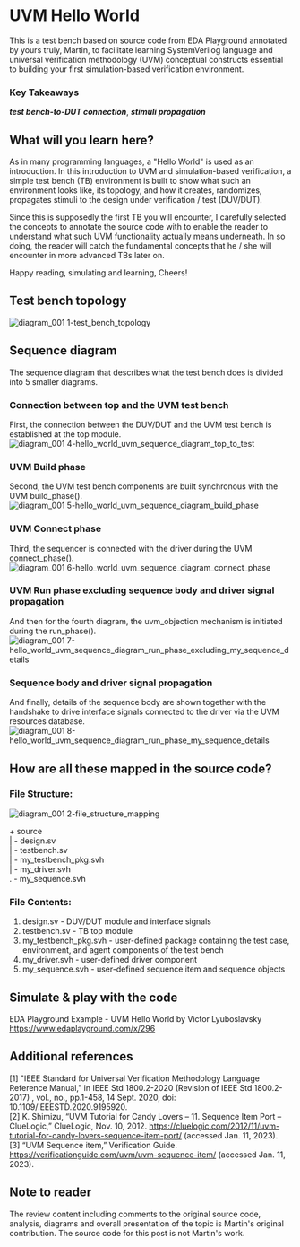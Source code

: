 # UVM Hello World 

This is a test bench based on source code from EDA Playground annotated by yours truly, Martin, to facilitate learning SystemVerilog language and universal verification methodology (UVM) conceptual constructs essential to building your first simulation-based verification environment.

### Key Takeaways

__*test bench-to-DUT connection*__, __*stimuli propagation*__
## What will you learn here?

As in many programming languages, a "Hello World" is used as an introduction. In this introduction to UVM and simulation-based verification, a simple test bench (TB) environment is built to show what such an environment looks like, its topology, and how it creates, randomizes, propagates stimuli to the design under verification / test (DUV/DUT).

Since this is supposedly the first TB you will encounter, I carefully selected the concepts to annotate the source code with to enable the reader to understand what such UVM functionality actually means underneath. In so doing, the reader will catch the fundamental concepts that he / she will encounter in more advanced TBs later on.

Happy reading, simulating and learning, Cheers!

## Test bench topology
![diagram_001 1-test_bench_topology](https://user-images.githubusercontent.com/50364461/213082432-c0470637-bc0e-4b97-835a-5fd850b56226.png)

## Sequence diagram
The sequence diagram that describes what the test bench does is divided into 5 smaller diagrams. 

### Connection between top and the UVM test bench
First, the connection between the DUV/DUT and the UVM test bench is established at the top module.
![diagram_001 4-hello_world_uvm_sequence_diagram_top_to_test](https://user-images.githubusercontent.com/50364461/213087701-305a1210-ebc6-42a3-ad0d-905b68e3adbe.png)

### UVM Build phase
Second, the UVM test bench components are built synchronous with the UVM build_phase().
![diagram_001 5-hello_world_uvm_sequence_diagram_build_phase](https://user-images.githubusercontent.com/50364461/213088585-4dd0a9bc-258e-4f9e-a58e-2889dfdd510e.png)

### UVM Connect phase
Third, the sequencer is connected with the driver during the UVM connect_phase().
![diagram_001 6-hello_world_uvm_sequence_diagram_connect_phase](https://user-images.githubusercontent.com/50364461/213088705-c5ba8f93-fed7-4ab9-a6d0-c3607d501def.png)

### UVM Run phase excluding sequence body and driver signal propagation
And then for the fourth diagram, the uvm_objection mechanism is initiated during the run_phase().
![diagram_001 7-hello_world_uvm_sequence_diagram_run_phase_excluding_my_sequence_details](https://user-images.githubusercontent.com/50364461/213088729-73a355b3-bf18-48d2-a442-61d09bf75239.png)

### Sequence body and driver signal propagation
And finally, details of the sequence body are shown together with the handshake to drive interface signals connected to the driver via the UVM resources database.
![diagram_001 8-hello_world_uvm_sequence_diagram_run_phase_my_sequence_details](https://user-images.githubusercontent.com/50364461/213089070-f0c3d707-980a-4b96-9dc4-c706a25c8d33.png)

## How are all these mapped in the source code?

### File Structure:
![diagram_001 2-file_structure_mapping](https://user-images.githubusercontent.com/50364461/213090542-e9dac7f5-afd2-47df-8282-888e64409b9f.png)

\+ source
\
\| - design.sv
\
\| - testbench.sv
\
\| - my_testbench_pkg.svh
\
\| - my_driver.svh
\
\. - my_sequence.svh

### File Contents:
1. design.sv - DUV/DUT module and interface signals
2. testbench.sv - TB top module
3. my_testbench_pkg.svh - user-defined package containing the test case, environment, and agent components of the test bench
4. my_driver.svh - user-defined driver component
5. my_sequence.svh - user-defined sequence item and sequence objects

## Simulate & play with the code
EDA Playground Example - UVM Hello World by Victor Lyuboslavsky
https://www.edaplayground.com/x/296

## Additional references
[1] "IEEE Standard for Universal Verification Methodology Language Reference Manual," in IEEE Std 1800.2-2020 (Revision of IEEE Std 1800.2-2017) , vol., no., pp.1-458, 14 Sept. 2020, doi: 10.1109/IEEESTD.2020.9195920.
\
[2] K. Shimizu, “UVM Tutorial for Candy Lovers – 11. Sequence Item Port – ClueLogic,” ClueLogic, Nov. 10, 2012. https://cluelogic.com/2012/11/uvm-tutorial-for-candy-lovers-sequence-item-port/ (accessed Jan. 11, 2023).
\
[3] “UVM Sequence item,” Verification Guide. https://verificationguide.com/uvm/uvm-sequence-item/ (accessed Jan. 11, 2023).

## Note to reader
The review content including comments to the original source code, analysis, diagrams and overall presentation of the topic is Martin's original contribution. The source code for this post is not Martin's work.
